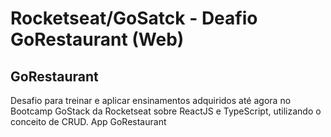 # Rocketseat/GoSatck - Deafio GoRestaurant (Web)

## GoRestaurant

<p alin="center"> Desafio para treinar e aplicar ensinamentos adquiridos até agora no Bootcamp GoStack da Rocketseat sobre ReactJS e TypeScript, utilizando o conceito de CRUD. App GoRestaurant </p>
